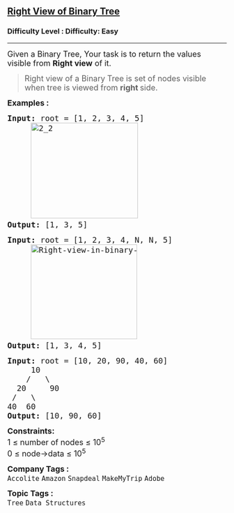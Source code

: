 <h2><a href="https://www.geeksforgeeks.org/problems/right-view-of-binary-tree/1?page=1&category=Tree&sortBy=submissions">Right View of Binary Tree</a></h2><h3>Difficulty Level : Difficulty: Easy</h3><hr><div class="problems_problem_content__Xm_eO"><p><span style="font-size: 18px;">Given a Binary Tree, Your task is to return the values visible from <strong>Right view</strong> of it.</span></p>
<blockquote>
<p><span style="font-size: 18px;"> Right view of a Binary Tree is set of nodes visible when tree is viewed from <strong>right </strong>side.</span></p>
</blockquote>
<p><span style="font-size: 18px;"><strong>Examples :</strong></span></p>
<pre><span style="font-size: 18px;"><strong>Input: </strong>root = [1, 2, 3, 4, 5]
&nbsp; &nbsp; &nbsp;<img src="https://media.geeksforgeeks.org/wp-content/uploads/20240909100757/2_2.webp" alt="2_2" width="246" height="219">
<strong>Output: </strong>[1, 3, 5]
</span></pre>
<pre><span style="font-size: 18px;"><strong>Input: </strong>root = [1, 2, 3, 4, N, N, 5]
&nbsp;&nbsp;&nbsp;&nbsp;&nbsp;<img src="https://media.geeksforgeeks.org/wp-content/uploads/20240909100541/Right-view-in-binary-tree-1.webp" alt="Right-view-in-binary-tree-1" width="244" height="217">
<strong>Output: </strong>[1, 3, 4, 5]</span></pre>
<pre><span style="font-size: 18px;"><strong>Input: </strong>root = [10, 20, 90, 40, 60]
 &nbsp;&nbsp;&nbsp;&nbsp;10
 &nbsp;&nbsp;&nbsp;/&nbsp;&nbsp;&nbsp;\
 &nbsp;20&nbsp; &nbsp;&nbsp; 90
 /&nbsp;&nbsp; \
40&nbsp; 60 
<strong>Output: </strong>[10, 90, 60]</span></pre>
<p><span style="font-size: 18px;"><strong>Constraints:</strong></span><br><span style="font-size: 18px;">1 ≤ number of nodes ≤ 10<sup>5</sup></span><br><span style="font-size: 18px;">0 ≤ node-&gt;data ≤ 10<sup>5</sup></span></p></div><p><span style=font-size:18px><strong>Company Tags : </strong><br><code>Accolite</code>&nbsp;<code>Amazon</code>&nbsp;<code>Snapdeal</code>&nbsp;<code>MakeMyTrip</code>&nbsp;<code>Adobe</code>&nbsp;<br><p><span style=font-size:18px><strong>Topic Tags : </strong><br><code>Tree</code>&nbsp;<code>Data Structures</code>&nbsp;